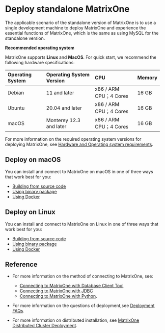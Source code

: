 # **Deploy standalone MatrixOne**

The applicable scenario of the standalone version of MatrixOne is to use a single development machine to deploy MatrixOne and experience the essential functions of MatrixOne, which is the same as using MySQL for the standalone version.

**Recommended operating system**

MatrixOne supports **Linux** and **MacOS**. For quick start, we recommend the following hardware specifications:

| Operating System    | Operating System Version | CPU   |Memory|
| :------ | :----- | :-------------- |  :------|
|Debian| 11 and later | x86 / ARM CPU；4 Cores | 16 GB |
|Ubuntu| 20.04 and later | x86 / ARM CPU；4 Cores | 16 GB |
|macOS| Monterey 12.3 and later | x86 / ARM CPU；4 Cores | 16 GB |

For more information on the required operating system versions for deploying MatrixOne, see [Hardware and Operating system requirements](../FAQs/deployment-faqs.md).

## **Deploy on macOS**

You can install and connect to MatrixOne on macOS in one of three ways that work best for you:

- [Building from source code](install-on-macos/install-on-macos-method1.md)
- [Using binary package](install-on-macos/install-on-macos-method2.md)
- [Using Docker](install-on-macos/install-on-macos-method3.md)

## **Deploy on Linux**

You can install and connect to MatrixOne on Linux in one of three ways that work best for you:

- [Building from source code](install-on-linux/install-on-linux-method1.md)
- [Using binary package](install-on-linux/install-on-linux-method2.md)
- [Using Docker](install-on-linux/install-on-linux-method3.md)

## Reference

- For more information on the method of connecting to MatrixOne, see:

    + [Connecting to MatrixOne with Database Client Tool](../Develop/connect-mo/database-client-tools.md)
    + [Connecting to MatrixOne with JDBC](../Develop/connect-mo/java-connect-to-matrixone/connect-mo-with-jdbc.md)
    + [Connecting to MatrixOne with Python](../Develop/connect-mo/python-connect-to-matrixone.md).

- For more information on the questions of deployment,see [Deployment FAQs](../FAQs/deployment-faqs.md).

- For more information on distributed installation, see [MatrixOne Distributed Cluster Deployment](../Deploy/deploy-MatrixOne-cluster.md).
